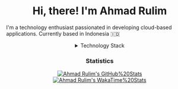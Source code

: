 <h1 align="center">Hi, there! I'm Ahmad Rulim</h1>

I'm a technology enthusiast passionated in developing cloud-based applications. Currently based in Indonesia :indonesia:

<details>
<summary align="center">Technology Stack</summary>

<p align="center">Languages</p>
<div align="center">
  <table>
    <tr>
      <th>
        <picture>
          <source media="(prefers-color-scheme: light)" srcset="/assets/light/images/dart.svg">
          <source media="(prefers-color-scheme: dark)" srcset="/assets/dark/images/dart.svg">
          <img alt="Dart" title="Dart" height="30" src="/assets/light/images/dart.svg">
        </picture>
      </th>
      <th>
        <picture>
          <source media="(prefers-color-scheme: light)" srcset="/assets/light/images/typescript.svg">
          <source media="(prefers-color-scheme: dark)" srcset="/assets/dark/images/typescript.svg">
          <img alt="TypeScript" title="TypeScript" height="30" src="/assets/light/images/typescript.svg">
        </picture>
      </th>
      <th>
        <picture>
          <source media="(prefers-color-scheme: light)" srcset="/assets/light/images/javascript.svg">
          <source media="(prefers-color-scheme: dark)" srcset="/assets/dark/images/javascript.svg">
          <img alt="JavaScript" title="JavaScript" height="30" src="/assets/light/images/javascript.svg">
        </picture>
      </th>
      <th>
        <picture>
          <source media="(prefers-color-scheme: light)" srcset="/assets/light/images/python.svg">
          <source media="(prefers-color-scheme: dark)" srcset="/assets/dark/images/python.svg">
          <img alt="Python" title="Python" height="30" src="/assets/light/images/python.svg">
        </picture>
      </th>
    </tr>
  </table>
</div>

<p align="center">Frameworks</p>
<div align="center">
  <table>
    <tr>
      <th>
        <picture>
          <source media="(prefers-color-scheme: light)" srcset="/assets/light/images/flutter.svg">
          <source media="(prefers-color-scheme: dark)" srcset="/assets/dark/images/flutter.svg">
          <img alt="Flutter" title="Flutter" height="30" src="/assets/light/images/flutter.svg">
        </picture>
      </th>
      <th>
        <picture>
          <source media="(prefers-color-scheme: light)" srcset="/assets/light/images/nestjs.svg">
          <source media="(prefers-color-scheme: dark)" srcset="/assets/dark/images/nestjs.svg">
          <img alt="NestJS" title="NestJS" height="30" src="/assets/light/images/nestjs.svg">
        </picture>
      </th>
    </tr>
  </table>
</div>

<p align="center">Operating Systems</p>
<div align="center">
  <table>
    <tr>
      <th>
        <picture>
          <source media="(prefers-color-scheme: light)" srcset="/assets/light/images/android.svg">
          <source media="(prefers-color-scheme: dark)" srcset="/assets/dark/images/android.svg">
          <img alt="Android" title="Android" height="30" src="/assets/light/images/android.svg">
        </picture>
      </th>
      <th>
        <picture>
          <source media="(prefers-color-scheme: light)" srcset="/assets/light/images/arch-linux.svg">
          <source media="(prefers-color-scheme: dark)" srcset="/assets/dark/images/arch-linux.svg">
          <img alt="Arch Linux" title="Arch Linux" height="30" src="/assets/light/images/arch-linux.svg">
        </picture>
      </th>
      <th>
        <picture>
          <source media="(prefers-color-scheme: light)" srcset="/assets/light/images/windows-11.svg">
          <source media="(prefers-color-scheme: dark)" srcset="/assets/dark/images/windows-11.svg">
          <img alt="Windows 11" title="Windows 11" height="30" src="/assets/light/images/windows-11.svg">
        </picture>
      </th>
    </tr>
  </table>
</div>

</details>

<h3 align="center">Statistics</h3>

<div align="center">
  <a href="https://github.com/rulim34">
    <picture>
      <source media="(prefers-color-scheme: light)" srcset="https://github-readme-stats.vercel.app/api?username=rulim34&theme=default&hide_border=true&border_radius=10px&custom_title=GitHub%20Stats&include_all_commits=true&count_private=true&show_icons=true&line_height=30">
      <source media="(prefers-color-scheme: dark)" srcset="https://github-readme-stats.vercel.app/api?username=rulim34&theme=github_dark&hide_border=true&border_radius=10px&custom_title=GitHub%20Stats&include_all_commits=true&count_private=true&show_icons=true&line_height=30">
      <img alt="Ahmad Rulim's GitHub%20Stats" src="https://github-readme-stats.vercel.app/api?username=rulim34&theme=default&hide_border=true&border_radius=10px&custom_title=GitHub%20Stats&include_all_commits=true&count_private=true&show_icons=true&line_height=30">
    </picture>
  </a>
</div>

<div align="center">
  <a href="https://wakatime.com/@rulim34">
    <picture>
      <source media="(prefers-color-scheme: light)" srcset="https://github-readme-stats.vercel.app/api/wakatime?username=rulim34&theme=default&hide_border=true&border_radius=10px&custom_title=WakaTime%20Stats&layout=compact&langs_count=5">
      <source media="(prefers-color-scheme: dark)" srcset="https://github-readme-stats.vercel.app/api/wakatime?username=rulim34&theme=github_dark&hide_border=true&border_radius=10px&custom_title=WakaTime%20Stats&layout=compact&langs_count=5">
      <img alt="Ahmad Rulim's WakaTime%20Stats" src="https://github-readme-stats.vercel.app/api/wakatime?username=rulim34&theme=default&hide_border=true&border_radius=10px&custom_title=WakaTime%20Stats&layout=compact&langs_count=5">
    </picture>
  </a>
</div>
